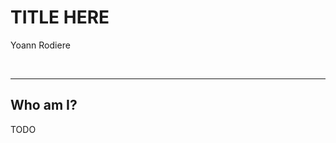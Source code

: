 <!-- .slide: data-state="focus" -->
# TITLE HERE
Yoann Rodiere

<img data-src="../image/logo/redhat-rgb-color.svg" class="logo" />
<img data-src="../image/logo/hibernate_monochrome.svg" class="logo" />

---

## Who am I?

TODO
